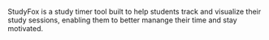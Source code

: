 StudyFox is a study timer tool built to help students track and visualize their study sessions, enabling them to better manange their time and stay motivated. 

